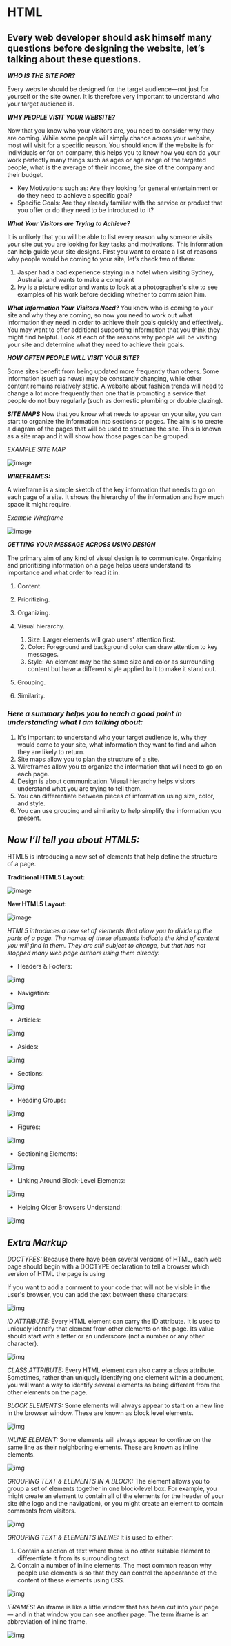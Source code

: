 # HTML

## Every web developer should ask himself many questions before designing the website, let’s talking about these questions.


***WHO IS THE SITE FOR?***

Every website should be designed for the target audience—not just for yourself or the site owner. It is therefore very important to understand who your target audience is.


***WHY PEOPLE VISIT YOUR WEBSITE?***

Now that you know who your visitors are, you need to consider why they are coming. While some people will simply chance across your website, most will visit for a specific reason.
You should know if the website is for individuals or for on company, this helps you to know how you can do your work perfectly many things such as ages or age range of the targeted people, what is the average of their income, the size of the company and their budget. 


- Key Motivations such as:
 Are they looking for general entertainment or do they need to achieve a specific goal?
- Specific Goals:
Are they already familiar with the service or product that you offer or do they need to be introduced to it?

***What Your Visitors are Trying to Achieve?***

It is unlikely that you will be able to list every reason why someone visits your site but you are looking for key tasks and motivations. This information can help guide your site designs.
First you want to create a list of reasons why people would be coming to your site, let’s check two of them:
1.	Jasper had a bad experience staying in a hotel when visiting Sydney, Australia, and wants to make a complaint
1.	Ivy is a picture editor and wants to look at a photographer's site to see examples of his work before deciding whether to commission him.


***What Information Your Visitors Need?***
You know who is coming to your site and why they are coming, so now you need to work out what information they need in order to achieve their goals quickly and effectively.
You may want to offer additional supporting information that you think they might find helpful. Look at each of the reasons why people will be visiting your site and determine what they need to achieve their goals.


***HOW OFTEN PEOPLE WILL VISIT YOUR SITE?***


Some sites benefit from being updated more frequently than others. Some information (such as news) may be constantly changing, while other content remains relatively static.
A website about fashion trends will need to change a lot more frequently than one that is promoting a service that people do not buy regularly (such as domestic plumbing or double glazing).


***SITE MAPS***
Now that you know what needs to appear on your site, you can start to organize the information into sections or pages.
The aim is to create a diagram of the pages that will be used to structure the site. This is known as a site map and it will show how those pages can be grouped.


_EXAMPLE SITE MAP_

![image](sitemap.PNG)

***WIREFRAMES:***

A wireframe is a simple sketch of the key information that needs to go on each page of a site. It shows the hierarchy of the information and how much space it might require.

*Example Wireframe*

![image](Wirefareme.PNG)

***GETTING YOUR MESSAGE ACROSS USING DESIGN***

The primary aim of any kind of visual design is to communicate. Organizing and prioritizing information on a page helps users understand its importance and what order to read it in.
1.	Content.
1.	Prioritizing.
1.	Organizing.
1.	Visual hierarchy.
    1. Size: Larger elements will grab users' attention first.
    1. Color: Foreground and background color can draw attention to key messages.
    1.	Style: An element may be the same size and color as surrounding content but have a different style applied to it to make it stand out.

1. 	Grouping.
1.	Similarity.

### *Here a summary helps you to reach a good point in understanding what I am talking about:*

1.	It's important to understand who your target audience is, why they would come to your site, what information they want to find and when they are likely to return.
1.	Site maps allow you to plan the structure of a site.
1.	Wireframes allow you to organize the information that will need to go on each page.
1.	Design is about communication. Visual hierarchy helps visitors understand what you are trying to tell them.
1.	You can differentiate between pieces of information using size, color, and style.
1.	You can use grouping and similarity to help simplify the information you present.

## ***Now I’ll tell you about HTML5:***

HTML5 is introducing a new set of elements that help define the structure of a page.

 **Traditional HTML5 Layout:**

 ![image](traditional.PNG) 


**New HTML5 Layout:**


![image](new.PNG)



*HTML5 introduces a new set of elements that allow you to divide up the parts of a page. The names of these elements indicate the kind of content you will find in them. They are still subject to change, but that has not stopped many web page authors using them already.*

* Headers & Footers:

![img](header.PNG)

* Navigation:

![img](nav.PNG)

* Articles:

![img](articles.PNG)

* Asides:

![img](asides.PNG)

* Sections:

![img](section.PNG)
* Heading Groups:

![img](headinggroups.PNG)

* Figures:

![img](fig.PNG)

* Sectioning Elements:

![img](sectioninelements.PNG)

* Linking Around Block-Level Elements:

![img](linking.PNG)

* Helping Older Browsers Understand:

![img](helping.PNG)

## ***Extra Markup***

*DOCTYPES:*  Because there have been several versions of HTML, each web page should begin with a DOCTYPE declaration to tell a browser which version of HTML the page is using
<!-- -->
If you want to add a comment to your code that will not be visible in the user's browser, you
can add the text between these characters:
<!-- comment goes here -->

 ![img](doctype.PNG)

 *ID ATTRIBUTE:* Every HTML element can carry the ID attribute. It is used to uniquely identify that element from other elements on the page. Its value should start with a letter or an underscore (not a number or any other character).

![img](IDatrr.PNG)



*CLASS ATTRIBUTE:* Every HTML element can also carry a class attribute.
Sometimes, rather than uniquely identifying one element within a document, you will want a
way to identify several elements as being different from the other elements on the page.


 
*BLOCK ELEMENTS:* Some elements will always appear to start on a new line in the browser window. These are known as block level elements.


![img](Block.PNG)


*INLINE ELEMENT:* Some elements will always appear to continue on the same line as their neighboring elements. These are known as inline elements.

![img](inline.PNG)

*GROUPING TEXT & ELEMENTS IN A BLOCK:* The element allows you to group a set of elements together in one block-level box. For example, you might create an element to contain all of the elements for the header of your site (the logo and the navigation), or you might create an element to contain comments from visitors.

![img](groupingelements.PNG)

*GROUPING TEXT & ELEMENTS INLINE:* It is used to either: 
1. Contain a section of text where there is no other suitable element to differentiate it from its surrounding text 
1. Contain a number of inline elements.
The most common reason why people use elements is so that they can control the appearance of the content of these elements using CSS.


![img](span.PNG)



*IFRAMES:* An iframe is like a little window that has been cut into your page — and in that window you can see another page. The term iframe is an abbreviation of inline frame.


![img](iframe.PNG)






























